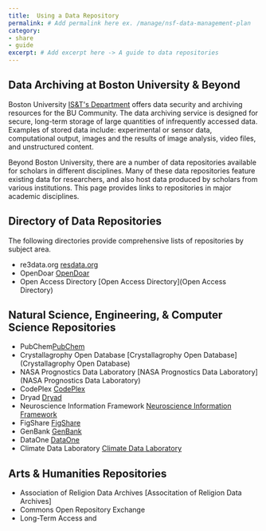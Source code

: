 ```yaml
---
title:  Using a Data Repository
permalink: # Add permalink here ex. /manage/nsf-data-management-plan
category: 
- share
- guide
excerpt: # Add excerpt here -> A guide to data repositories 
---
```


## Data Archiving at Boston University & Beyond

Boston University [IS&T's Department](http://www.bu.edu/datamanagement/resources/ist-services/) offers data security and archiving resources for the BU Community. The data archiving service is designed for secure, long-term storage of large quantities of infrequently accessed data. Examples of stored data include: experimental or sensor data, computational output, images and the results of image analysis, video files, and unstructured content.

Beyond Boston University, there are a number of data repositories available for scholars in different disciplines. Many of these data repositories feature existing data for researchers, and also host data produced by scholars from various institutions. This page provides links to repositories in major academic disciplines.

## Directory of Data Repositories

The following directories provide comprehensive lists of repositories by subject area.

* re3data.org [resdata.org](http://www.re3data.org/)
* OpenDoar [OpenDoar](http://opendoar.org/)
* Open Access Directory [Open Access Directory](Open Access Directory)

## Natural Science, Engineering, & Computer Science Repositories

* PubChem[PubChem](http://pubchem.ncbi.nlm.nih.gov/)
* Crystallagrophy Open Database [Crystallagrophy Open Database](Crystallagrophy Open Database)
* NASA Prognostics Data Laboratory [NASA Prognostics Data Laboratory](NASA Prognostics Data Laboratory)
* CodePlex [CodePlex](CodePlex)
* Dryad [Dryad](http://datadryad.org/) 
* Neuroscience Information Framework [Neuroscience Information Framework](http://www.neuinfo.org/)
* FigShare [FigShare](https://figshare.com/)
* GenBank [GenBank](http://www.ncbi.nlm.nih.gov/genbank/)
* DataOne [DataOne](https://www.dataone.org/)
* Climate Data Laboratory [Climate Data Laboratory](https://www.dataone.org/)

## Arts & Humanities Repositories

* Association of Religion Data Archives [Associtation of Religion Data Archives]
* Commons Open Repository Exchange
* Long-Term Access and 

